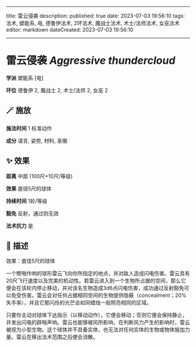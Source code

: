 
---
title: 雷云侵袭
description: 
published: true
date: 2023-07-03 19:56:10
tags: 法术, 塑能系, 电, 德鲁伊法术, 2环法术, 魔战士法术, 术士/法师法术, 女巫法术
editor: markdown
dateCreated: 2023-07-03 19:56:10

---

# **雷云侵袭** *Aggressive thundercloud*

**学派** 塑能系 \[电\] 

**环位** 德鲁伊 2, 魔战士 2, 术士/法师 2, 女巫 2

## 🪄 施放

**施法时间** 1 标准动作

**成分** 语言, 姿势, 材料, 圣徽

## ✨ 效果  

**距离** 中距 (100尺+10尺/等级) 

**效果** 直径5尺的球体 

**持续时间** 1轮/等级 

**豁免** 反射，通过则无效

**法术抗力** 是

## 📖 描述

效果：直径5尺的球体

一个劈啪作响的球形雷云飞向你所指定的地点，并对敌人造成闪电伤害。雷云具有20尺飞行速度以及完美的机动性。若雷云进入到一个生物所占据的空间，那么它便会在该轮内停止移动，并对该名生物造成3d6点闪电伤害，成功通过反射豁免可以免受伤害。雷云会对任何占据相同空间的生物提供隐蔽（concealment；20%失手率），并且它那闪烁的光芒会如同蜡烛一般照亮相同的区域。

只要你主动对球体下达指示（以移动动作），它便会移动；否则它便会保持静止，并发出闪电的辟啪声响。雷云也能够被风所影响，在判断风力产生的影响时，雷云被视为小型生物。这个球体并不具备实体，也无法对任何实体的生物或物体施加力量。雷云在移出法术范围之后便会消散。
    